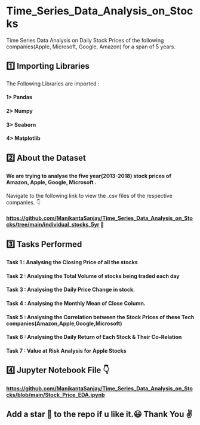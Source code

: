 # Time_Series_Data_Analysis_on_Stocks
Time Series Data Analysis on Daily Stock Prices of the following companies(Apple, Microsoft, Google, Amazon) for a span of 5 years.
## :one: Importing Libraries
The Following Libraries are imported :

#### 1> Pandas

#### 2> Numpy

#### 3> Seaborn

#### 4> Matplotlib

## :two: About the Dataset

#### We are trying to analyse the five year(2013-2018) stock prices of Amazon, Apple, Google, Microsoft .

Navigate to the following link to view the .csv files of the respective companies. :point_down:

#### https://github.com/ManikantaSanjay/Time_Series_Data_Analysis_on_Stocks/tree/main/individual_stocks_5yr :link:

## :three: Tasks Performed

#### Task 1 : Analysing the Closing Price of all the stocks

#### Task 2 : Analysing the Total Volume of stocks being traded each day

#### Task 3 : Analysing the Daily Price Change in stock.

#### Task 4 : Analysing the Monthly Mean of Close Column.

#### Task 5 : Analysing the Correlation between the Stock Prices of these Tech companies(Amazon,Apple,Google,Microsoft) 

#### Task 6 : Analysing the Daily Return of Each Stock & Their Co-Relation

#### Task 7 : Value at Risk Analysis for Apple Stocks

## :four: Jupyter Notebook File :point_down:

#### https://github.com/ManikantaSanjay/Time_Series_Data_Analysis_on_Stocks/blob/main/Stock_Price_EDA.ipynb

## Add a star 🌟 to the repo if u like it.:smiley: Thank You :v:
